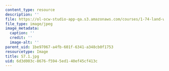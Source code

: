 ```yaml
---
content_type: resource
description: ''
file: https://ol-ocw-studio-app-qa.s3.amazonaws.com/courses/1-74-land-water-food-and-climate-fall-2020/6d3d003c8676f5945ed140ef45cf413c_S7.1.jpg
file_type: image/jpeg
image_metadata:
  caption: ''
  credit: ''
  image-alt: ''
parent_uid: 1be97067-a4fb-601f-6341-a348cb0f1753
resourcetype: Image
title: S7.1.jpg
uid: 6d3d003c-8676-f594-5ed1-40ef45cf413c
---
```

